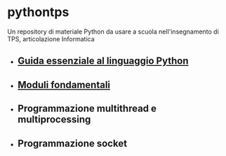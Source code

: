 # pythontps
Un repository di materiale Python da usare a scuola nell'insegnamento di TPS, articolazione Informatica

- ## [Guida essenziale al linguaggio Python](https://github.com/mdessolis/pythontps/blob/main/Guida%20essenziale%20a%20Python.md) ##
- ## [Moduli fondamentali](https://github.com/mdessolis/pythontps/blob/main/Moduli%20fondamentali.md) ##
- ## Programmazione multithread e multiprocessing ##
- ## Programmazione socket ##
